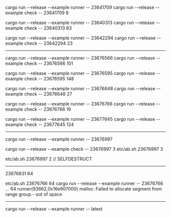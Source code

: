 cargo run --release --example runner -- 23641709
cargo run --release --example check -- 23641709 8

cargo run --release --example runner -- 23640313
cargo run --release --example check -- 23640313 83

cargo run --release --example runner -- 23642294
cargo run --release --example check -- 23642294 23

---

cargo run --release --example runner -- 23676566
cargo run --release --example check -- 23676566 101

cargo run --release --example runner -- 23676595
cargo run --release --example check -- 23676595 148

cargo run --release --example runner -- 23676648
cargo run --release --example check -- 23676648 27

cargo run --release --example runner -- 23676766
cargo run --release --example check -- 23676766 19

cargo run --release --example runner -- 23677645
cargo run --release --example check -- 23677645 124

---

cargo run --release --example runner -- 23676997

cargo run --release --example check -- 23676997 3
etc/ab.sh 23676997 3

etc/ab.sh 23676997 2 // SELFDESTRUCT

---

23676831 64

etc/ab.sh 23676766 64
cargo run --release --example runner -- 23676766
...
64
runner(93662,0x16e907000) malloc: Failed to allocate segment from range group - out of space

---

cargo run --release --example runner -- latest
